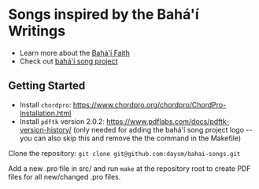 # Songs inspired by the Bahá'í Writings
- Learn more about the [Bahá'í Faith](http://bahai.org)
- Check out [bahá'í song project](http://bahai-song-project.de)

## Getting Started

- Install `chordpro`: https://www.chordpro.org/chordpro/ChordPro-Installation.html
- Install `pdftk` version 2.0.2: https://www.pdflabs.com/docs/pdftk-version-history/ (only needed for adding the bahá'í song project logo -- you can also skip this and remove the the command in the Makefile)

Clone the repository: `git clone git@github.com:daysm/bahai-songs.git`

Add a new .pro file in src/ and run `make` at the repository root to create PDF files for all new/changed .pro files.
